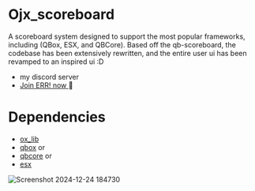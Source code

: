 # Ojx_scoreboard
A scoreboard system designed to support the most popular frameworks, including (QBox, ESX, and QBCore). Based off the qb-scoreboard, the codebase has been extensively rewritten, and the entire user ui has been revamped to an inspired ui :D 
- my discord server
- [Join ERR! now ]([https://discord.gg/yGUU59WjuM]) :heartbeat:

# Dependencies

- [ox_lib](https://github.com/overextended/ox_lib)
- [qbox]((https://github.com/Qbox-project/qbx_core)) or
- [qbcore]([https://github.com/qbcore-framework/qb-scoreboard]) or
- [esx]([https://github.com/esx-framework/esx_core]) 
  
![Screenshot 2024-12-24 184730](https://github.com/user-attachments/assets/2d17411f-be84-4cbf-99ac-1ac4e24b49b8)
